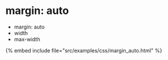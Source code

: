 # margin: auto

* margin: auto
* width
* max-width

{% embed include file="src/examples/css/margin_auto.html" %}



